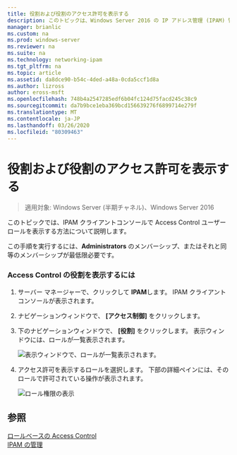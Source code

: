 ```yaml
---
title: 役割および役割のアクセス許可を表示する
description: このトピックは、Windows Server 2016 の IP アドレス管理 (IPAM) 管理ガイドに含まれています。
manager: brianlic
ms.custom: na
ms.prod: windows-server
ms.reviewer: na
ms.suite: na
ms.technology: networking-ipam
ms.tgt_pltfrm: na
ms.topic: article
ms.assetid: da8dce90-b54c-4ded-a48a-0cda5ccf1d8a
ms.author: lizross
author: eross-msft
ms.openlocfilehash: 748b4a2547285edf6b04fc124d75facd245c38c9
ms.sourcegitcommit: da7b9bce1eba369bcd156639276f6899714e279f
ms.translationtype: MT
ms.contentlocale: ja-JP
ms.lasthandoff: 03/26/2020
ms.locfileid: "80309463"
---
```

# <a name="view-roles-and-role-permissions"></a>役割および役割のアクセス許可を表示する

>適用対象: Windows Server (半期チャネル)、Windows Server 2016

このトピックでは、IPAM クライアントコンソールで Access Control ユーザーロールを表示する方法について説明します。  
  
この手順を実行するには、**Administrators** のメンバーシップ、またはそれと同等のメンバーシップが最低限必要です。  
  
### <a name="to-view-access-control-roles"></a>Access Control の役割を表示するには  
  
1.  サーバー マネージャーで、クリックして  **IPAM**します。 IPAM クライアントコンソールが表示されます。  
  
2.  ナビゲーションウィンドウで、 **[アクセス制御]** をクリックします。  
  
3.  下のナビゲーションウィンドウで、 **[役割]** をクリックします。 表示ウィンドウには、ロールが一覧表示されます。  
  
    ![表示ウィンドウで、ロールが一覧表示されます。](../../media/View-Roles-and-Role-Permissions/ipam_ViewRoles_01.jpg)  
  
4.  アクセス許可を表示するロールを選択します。 下部の詳細ペインには、そのロールで許可されている操作が表示されます。  
  
    ![ロール権限の表示](../../media/View-Roles-and-Role-Permissions/ipam_ViewRoles_02.jpg)  
  
## <a name="see-also"></a>参照  
[ロールベースの Access Control](Role-based-Access-Control.md)  
[IPAM の管理](Manage-IPAM.md)  
  


